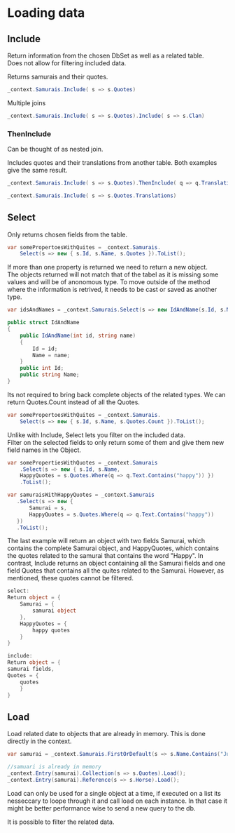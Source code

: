 
# Loading data

## Include
Return information from the chosen DbSet as well as a related table.\
Does not allow for filtering included data.

Returns samurais and their quotes.
```C#
_context.Samurais.Include( s => s.Quotes)
```

Multiple joins
```C#
_context.Samurais.Include( s => s.Quotes).Include( s => s.Clan)
```

### ThenInclude
Can be thought of as nested join.

Includes quotes and their translations from another table. Both examples give the same result.
```C#
_context.Samurais.Include( s => s.Quotes).ThenInclude( q => q.Translations )

_context.Samurais.Include( s => s.Quotes.Translations)
```

## Select
Only returns chosen fields from the table. 

```C#
var somePropertoesWithQuites = _context.Samurais.
    Select(s => new { s.Id, s.Name, s.Quotes }).ToList();
```
If more than one property is returned we need to return a new object.\
The objects returned will not match that of the tabel  as it is missing some values and will 
be of anonomous type. To move outside of the method where the information is retrived, it 
needs to be cast or saved as another type.

```C#
var idsAndNames = _context.Samurais.Select(s => new IdAndName(s.Id, s.Name)).ToList();

public struct IdAndName
{
    public IdAndName(int id, string name)
    {
        Id = id;
        Name = name;
    }
    public int Id;
    public string Name;
}
```

Its not required to bring back complete objects of the related types. We can return Quotes.Count
instead of all the Quotes.
```C#
var somePropertoesWithQuites = _context.Samurais.
    Select(s => new { s.Id, s.Name, s.Quotes.Count }).ToList();
```

Unlike with Include, Select lets you filter on the included data.\
Filter on the selected fields to only return some of them and give them new field names in the Object.
```C#
var somePropertiesWithQuotes = _context.Samurais
    .Select(s => new { s.Id, s.Name,
    HappyQuotes = s.Quotes.Where(q => q.Text.Contains("happy")) })
    .ToList();

var samuraisWithHappyQuotes = _context.Samurais
   .Select(s => new {
       Samurai = s,
       HappyQuotes = s.Quotes.Where(q => q.Text.Contains("happy"))
   })
   .ToList();
```

The last example will return an object with two fields Samurai, which contains the complete Samurai
object, and HappyQuotes, which contains the quotes related to the samurai that contains the word
"Happy". In contrast, Include returns an object containing all the Samurai fields and one field Quotes
that contains all the quites related to the Samurai. However, as mentioned, these quotes cannot be filtered.

```C#
select:
Return object = {
    Samurai = {
        samurai object
    },
    HappyQuotes = {
        happy quotes
    }
}

include:
Return object = {
samurai fields,
Quotes = {
    quotes
    }
}
```

## Load
Load related date to objects that are already in memory. This is done directly in the context.
```C#
var samurai = _context.Samurais.FirstOrDefault(s => s.Name.Contains("Julie"));

//samuari is already in memory
_context.Entry(samurai).Collection(s => s.Quotes).Load();
_context.Entry(samurai).Reference(s => s.Horse).Load();
```

Load can only be used for a single object at a time, if executed on a list its nesseccary to loope through
it and call load on each instance. In that case it might be better performance wise to send a new query
to the db.

It is possible to filter the related data.